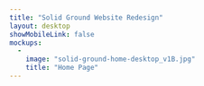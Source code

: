 ```yaml
---
title: "Solid Ground Website Redesign"
layout: desktop
showMobileLink: false
mockups:
  -
    image: "solid-ground-home-desktop_v1B.jpg"
    title: "Home Page"
---
```

